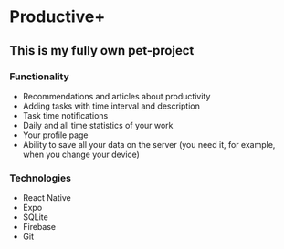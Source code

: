 # Productive+

## This is my fully own pet-project

### Functionality

* Recommendations and articles about productivity
* Adding tasks with time interval and description
* Task time notifications
* Daily and all time statistics of your work
* Your profile page
* Ability to save all your data on the server (you need it, for example, when you change your device)

### Technologies

* React Native
* Expo
* SQLite
* Firebase
* Git
